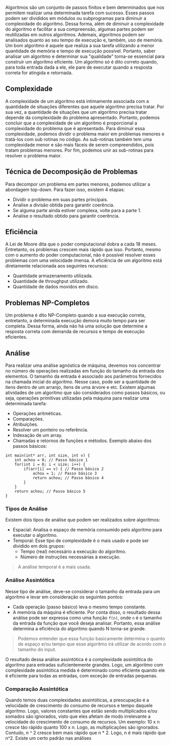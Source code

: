 Algoritmos são um conjunto de passos finitos e bem determinados que nos permitem realizar uma determinada tarefa com sucesso. Esses passos podem ser divididos em módulos ou subprogramas para diminuir a complexidade do algoritmo. Dessa forma, além de diminuir a complexidade do algoritmo e facilitar a sua compreensão, algumas partes podem ser reutilizadas em outros algoritmos.
Ademais, algoritmos podem ser analisados quanto ao seu tempo de execução e, também, uso de memória. Um bom algoritmo é aquele que realiza a sua tarefa utilizando a menor quantidade de memória e tempo de execução possível. Portanto, saber analisar um algoritmo e determinar sua "qualidade" torna-se essencial para construir um algoritmo eficiente.
Um algoritmo só é dito correto quando, para toda entrada dada a ele, ele pare de executar quando a resposta correta for atingida e retornada.
## Complexidade
A complexidade de um algoritmo está intimamente associada com a quantidade de situações diferentes que aquele algoritmo precisa tratar. Por sua vez, a quantidade de situações que um algoritmo precisa tratar depende da complexidade do problema apresentado. Portanto, podemos concluir que a complexidade de um algoritmo é proporcional a complexidade do problema que é apresentado.
Para diminuir essa complexidade, podemos dividir o problema maior em problemas menores e tratá-los com sub rotinas no código. As sub-rotinas também tem uma complexidade menor e são mais fáceis de serem compreendidos, pois tratam problemas menores. Por fim, podemos unir as sub-rotinas para resolver o problema maior.
## Técnica de Decomposição de Problemas
Para decompor um problema em partes menores, podemos utilizar a abordagem top-down. Para fazer isso, existem 4 etapas:
- Dividir o problema em suas partes principais.
- Analise a divisão obtida para garantir coerência.
- Se alguma parte ainda estiver complexa, volte para a parte 1.
- Analise o resultado obtido para garantir coerência.
## Eficiência 
A Lei de Moore dita que o poder computacional dobra a cada 18 meses. Entretanto, os problemas crescem mais rápido que isso. Portanto, mesmo com o aumento do poder computacional, não é possível resolver esses problemas com uma velocidade imensa. 
A eficiência de um algoritmo está diretamente relacionada aos seguintes recursos:
- Quantidade armazenamento utilizada.
- Quantidade de throughput utilizado.
- Quantidade de dados movidos em disco.
## Problemas NP-Completos
Um problema é dito NP-Completo quando a sua execução correta, entretanto, a determinada execução demora muito tempo para ser completa. Dessa forma, ainda não há uma solução que determine a resposta correta com demanda de recursos e tempo de execução eficientes.
## Análise
Para realizar uma análise agnóstica de máquina, devemos nos concentrar no número de operações realizadas em função do tamanho da entrada dos elementos. O tamanho da entrada é associado aos parâmetros fornecidos na chamada inicial do algoritmo. Nesse caso, pode ser a quantidade de itens dentro de um arranjo, itens de uma árvore e etc.
Existem algumas atividades de um algoritmo que são considerados como passos básicos, ou seja, operações primitivas utilizadas pela máquina para realizar uma determinada tarefa:
- Operações aritméticas.
- Comparações.
- Atribuições.
- Resolver um ponteiro ou referência.
- Indexação de um array.
- Chamadas e retornos de funções e métodos.
Exemplo abaixo dos passos básicos:
```
int main(int* arr, int size, int v) {
	int achou = 0; // Passo básico 1
	for(int i = 0; i < size; i++) {
		if(arr[i] == v) { // Passo básico 2
			achou = 1; // Passo básico 3
			return achou; // Passo básico 4
		}
	}
	return achou; // Passo básico 5
}
```
### Tipos de Análise
Existem dois tipos de análise que podem ser realizados sobre algoritmos:
- Espacial: Analisa o espaço de memória consumido pelo algoritmo para executar o algoritmo.
- Temporal: Esse tipo de complexidade é o mais usado e pode ser dividido em dois grupos:
	- Tempo (real) necessário a execução do algoritmo.
	- Número de instruções necessárias à execução.

> A análise temporal é a mais usada. 
### Análise Assintótica
Nesse tipo de análise, deve-se considerar o tamanho da entrada para um algoritmo e levar em consideração os seguintes pontos:
- Cada operação (passo básico) leva o mesmo tempo constante.
- A memória da máquina é eficiente.
Por conta disso, o resultado dessa análise pode ser expressa como uma função `f(n)`, onde `n` é o tamanho da entrada da função que você deseja analisar. Portanto, essa análise determina a eficiência do algoritmo quando N torna-se grande. 

> Podemos entender que essa função basicamente determina o quanto de espaço e/ou tempo que esse algoritmo irá utilizar de acordo com o tamanho do input.

O resultado dessa análise assintótica é a complexidade assintótica do algoritmo para entradas suficientemente grandes. Logo, um algoritmo com complexidade assintótica medida é determinado como eficiente quando ele é eficiente para todas as entradas, com exceção de entradas pequenas.
### Comparação Assintótica
Quando temos duas complexidades assintóticas, a preocupação é a velocidade de crescimento do consumo de recursos e tempo daquele algoritmo. Logo, valores constantes que estão sendo multiplicados e/ou somados são ignorados, visto que eles afetam de modo irrelevante a velocidade do crescimento de consumo de recursos. Um exemplo: 10 x n cresce tão rápido quanto 100 x n. Logo, as multiplicações são ignorados. Contudo, n ^ 2 cresce bem mais rápido que n * 2. Logo, n é mais rápido que n^2.
Existe um certo padrão nas análises 